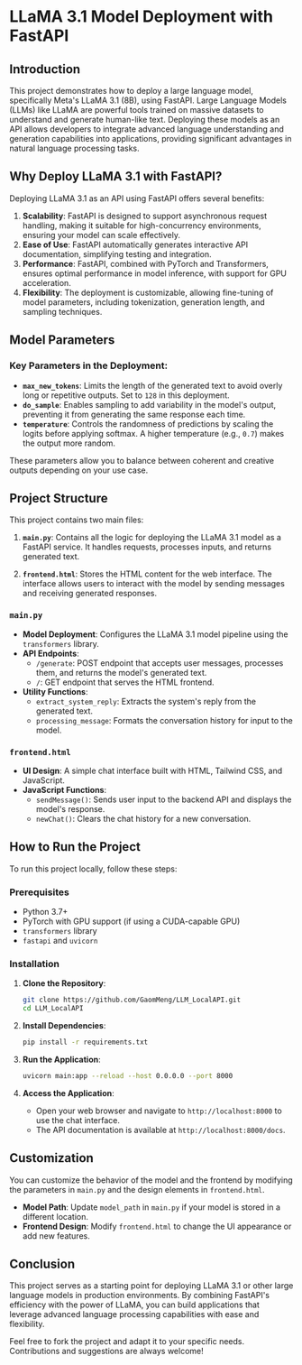 # LLaMA 3.1 Model Deployment with FastAPI

## Introduction

This project demonstrates how to deploy a large language model, specifically Meta's LLaMA 3.1 (8B), using FastAPI. Large Language Models (LLMs) like LLaMA are powerful tools trained on massive datasets to understand and generate human-like text. Deploying these models as an API allows developers to integrate advanced language understanding and generation capabilities into applications, providing significant advantages in natural language processing tasks.

## Why Deploy LLaMA 3.1 with FastAPI?

Deploying LLaMA 3.1 as an API using FastAPI offers several benefits:

1. **Scalability**: FastAPI is designed to support asynchronous request handling, making it suitable for high-concurrency environments, ensuring your model can scale effectively.
2. **Ease of Use**: FastAPI automatically generates interactive API documentation, simplifying testing and integration.
3. **Performance**: FastAPI, combined with PyTorch and Transformers, ensures optimal performance in model inference, with support for GPU acceleration.
4. **Flexibility**: The deployment is customizable, allowing fine-tuning of model parameters, including tokenization, generation length, and sampling techniques.

## Model Parameters

### Key Parameters in the Deployment:

- **`max_new_tokens`**: Limits the length of the generated text to avoid overly long or repetitive outputs. Set to `128` in this deployment.
- **`do_sample`**: Enables sampling to add variability in the model's output, preventing it from generating the same response each time.
- **`temperature`**: Controls the randomness of predictions by scaling the logits before applying softmax. A higher temperature (e.g., `0.7`) makes the output more random.

These parameters allow you to balance between coherent and creative outputs depending on your use case.

## Project Structure

This project contains two main files:

1. **`main.py`**: Contains all the logic for deploying the LLaMA 3.1 model as a FastAPI service. It handles requests, processes inputs, and returns generated text.
   
2. **`frontend.html`**: Stores the HTML content for the web interface. The interface allows users to interact with the model by sending messages and receiving generated responses.

### `main.py`
- **Model Deployment**: Configures the LLaMA 3.1 model pipeline using the `transformers` library.
- **API Endpoints**: 
  - `/generate`: POST endpoint that accepts user messages, processes them, and returns the model's generated text.
  - `/`: GET endpoint that serves the HTML frontend.
- **Utility Functions**: 
  - `extract_system_reply`: Extracts the system's reply from the generated text.
  - `processing_message`: Formats the conversation history for input to the model.

### `frontend.html`
- **UI Design**: A simple chat interface built with HTML, Tailwind CSS, and JavaScript. 
- **JavaScript Functions**:
  - `sendMessage()`: Sends user input to the backend API and displays the model's response.
  - `newChat()`: Clears the chat history for a new conversation.

## How to Run the Project

To run this project locally, follow these steps:

### Prerequisites

- Python 3.7+
- PyTorch with GPU support (if using a CUDA-capable GPU)
- `transformers` library
- `fastapi` and `uvicorn`

### Installation

1. **Clone the Repository**:
    ```bash
    git clone https://github.com/GaomMeng/LLM_LocalAPI.git
    cd LLM_LocalAPI
    ```

2. **Install Dependencies**:
    ```bash
    pip install -r requirements.txt
    ```

3. **Run the Application**:
    ```bash
    uvicorn main:app --reload --host 0.0.0.0 --port 8000
    ```

4. **Access the Application**:
   - Open your web browser and navigate to `http://localhost:8000` to use the chat interface.
   - The API documentation is available at `http://localhost:8000/docs`.

## Customization

You can customize the behavior of the model and the frontend by modifying the parameters in `main.py` and the design elements in `frontend.html`.

- **Model Path**: Update `model_path` in `main.py` if your model is stored in a different location.
- **Frontend Design**: Modify `frontend.html` to change the UI appearance or add new features.

## Conclusion

This project serves as a starting point for deploying LLaMA 3.1 or other large language models in production environments. By combining FastAPI's efficiency with the power of LLaMA, you can build applications that leverage advanced language processing capabilities with ease and flexibility.

Feel free to fork the project and adapt it to your specific needs. Contributions and suggestions are always welcome!
